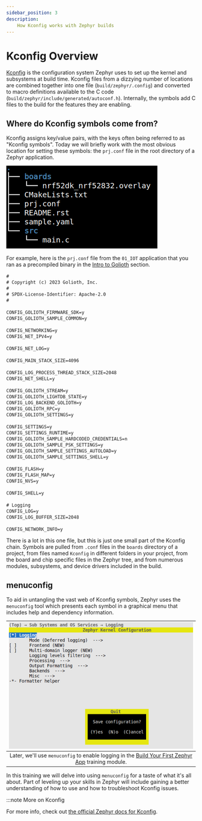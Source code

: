 ```yaml
---
sidebar_position: 3
description:
    How Kconfig works with Zephyr builds
---
```


# Kconfig Overview

[Kconfig](https://docs.zephyrproject.org/latest/build/kconfig/index.html) is the
configuration system Zephyr uses to set up the kernel and subsystems at build
time. Kconfig files from a dizzying number of locations are combined together
into one file (`build/zephyr/.config`) and converted to macro definitions
available to the C code (`build/zephyr/include/generated/autoconf.h`).
Internally, the symbols add C files to the build for the features they are
enabling.

## Where do Kconfig symbols come from?

Kconfig assigns key/value pairs, with the keys often being referred to as
"Kconfig symbols". Today we will briefly work with the most obvious location for
setting these symbols: the `prj.conf` file in the root directory of a Zephyr
application.

![Typical file tree for a Zephyr application](./assets/typical_tree_for_zephyr_application.jpg)

For example, here is the `prj.conf` file from the `01_IOT` application that you
ran as a precompiled binary in the [Intro to Golioth](/golioth-exploration)
section.

```
#
# Copyright (c) 2023 Golioth, Inc.
#
# SPDX-License-Identifier: Apache-2.0
#

CONFIG_GOLIOTH_FIRMWARE_SDK=y
CONFIG_GOLIOTH_SAMPLE_COMMON=y

CONFIG_NETWORKING=y
CONFIG_NET_IPV4=y

CONFIG_NET_LOG=y

CONFIG_MAIN_STACK_SIZE=4096

CONFIG_LOG_PROCESS_THREAD_STACK_SIZE=2048
CONFIG_NET_SHELL=y

CONFIG_GOLIOTH_STREAM=y
CONFIG_GOLIOTH_LIGHTDB_STATE=y
CONFIG_LOG_BACKEND_GOLIOTH=y
CONFIG_GOLIOTH_RPC=y
CONFIG_GOLIOTH_SETTINGS=y

CONFIG_SETTINGS=y
CONFIG_SETTINGS_RUNTIME=y
CONFIG_GOLIOTH_SAMPLE_HARDCODED_CREDENTIALS=n
CONFIG_GOLIOTH_SAMPLE_PSK_SETTINGS=y
CONFIG_GOLIOTH_SAMPLE_SETTINGS_AUTOLOAD=y
CONFIG_GOLIOTH_SAMPLE_SETTINGS_SHELL=y

CONFIG_FLASH=y
CONFIG_FLASH_MAP=y
CONFIG_NVS=y

CONFIG_SHELL=y

# Logging
CONFIG_LOG=y
CONFIG_LOG_BUFFER_SIZE=2048

CONFIG_NETWORK_INFO=y
```

There is a lot in this one file, but this is just one small part of the Kconfig
chain. Symbols are pulled from `.conf` files in the `boards` directory of a
project, from files named `Kconfig` in different folders in your project, from
the board and chip specific files in the Zephyr tree, and from numerous modules,
subsystems, and device drivers included in the build.

## menuconfig

To aid in untangling the vast web of Kconfig symbols, Zephyr uses the
`menuconfig` tool which presents each symbol in a graphical menu that includes
help and dependency information.

| ![Using menuconfig to adjust Kconfig symbols](../02_helloworld/assets/menuconfig-select-logging-and-save.jpg) |
|:--:|
| Later, we'll use `menuconfig` to enable logging in the [Build Your First Zephyr App](../helloworld) training module. |

In this training we will delve into using `menuconfig` for a taste of what it's
all about. Part of leveling up your skills in Zephyr will include gaining a
better understanding of how to use and how to troubleshoot Kconfig issues.

:::note More on Kconfig

For more info, check out [the official Zephyr docs for
Kconfig](https://docs.zephyrproject.org/latest/build/kconfig/index.html).
